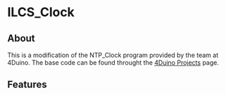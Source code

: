 # ILCS_Clock

## About
This is a modification of the NTP_Clock program provided by the team at 4Duino. The base code can be found throught the [4Duino Projects](http://www.4duino.com/ntp-clock/) page.

## Features